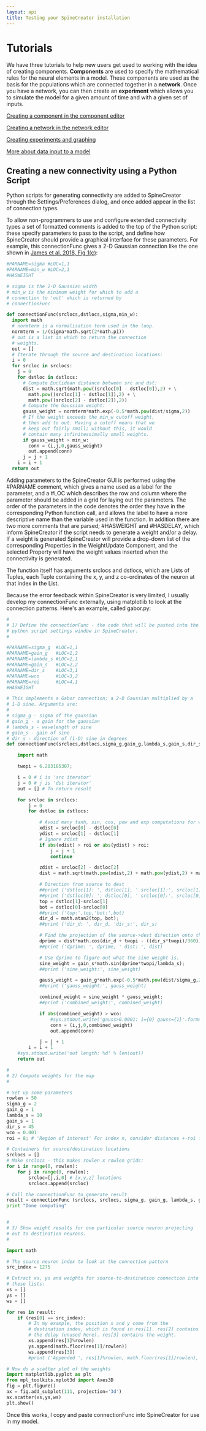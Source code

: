 ```yaml
---
layout: api
title: Testing your SpineCreator installation
---
```


# Tutorials

We have three tutorials to help new users get used to working with the
idea of creating components. **Components** are used to specify the
mathematical rules for the neural elements in a model. These
components are used as the basis for the populations which are
connected together in a **network**. Once you have a network, you can
then create an **experiment** which allows you to simulate the model
for a given amount of time and with a given set of inputs.

[Creating a component in the component editor](/spinecreator/createcomponent)

[Creating a network in the network editor](/spinecreator/createnetwork)

[Creating experiments and graphing](/spinecreator/createexpt)

[More about data input to a model](/spinecreator/datainput)

## Creating a new connectivity using a Python Script

Python scripts for generating connectivity are added to SpineCreator
through the Settings/Preferences dialog, and once added appear in the
list of connection types.

To allow non-programmers to use and configure extended connectivity
types a set of formatted comments is added to the top of the Python
script: these specify parameters to pass to the script, and define how
SpineCreator should provide a graphical interface for these
parameters. For example, this connectionFunc gives a 2-D Gaussian
connection like the one shown in
[James et al. 2018, Fig 1(c)](https://www.frontiersin.org/articles/10.3389/fnins.2018.00039/full):

```python
#PARNAME=sigma #LOC=1,1
#PARNAME=min_w #LOC=2,1
#HASWEIGHT

# sigma is the 2-D Gaussian width
# min_w is the minimum weight for which to add a
# connection to 'out' which is returned by
# connectionFunc

def connectionFunc(srclocs,dstlocs,sigma,min_w):
  import math
  # normterm is a normalisation term used in the loop.
  normterm = 1/(sigma*math.sqrt(2*math.pi))
  # out is a list in which to return the connection
  # weights.
  out = []
  # Iterate through the source and destination locations:
  i = 0
  for srcloc in srclocs:
    j = 0
    for dstloc in dstlocs:
      # Compute Euclidean distance between src and dst:
      dist = math.sqrt(math.pow((srcloc[0] - dstloc[0]),2) + \
        math.pow((srcloc[1] - dstloc[1]),2) + \
        math.pow((srcloc[2] - dstloc[2]),2))
      # Compute the Gaussian weight:
      gauss_weight = normterm*math.exp(-0.5*math.pow(dist/sigma,2))
      # If the weight exceeds the min_w cutoff weight,
      # then add to out. Having a cutoff means that we
      # keep out fairly small; without this, it would
      # contain many infinitessimally small weights.
      if gauss_weight > min_w:
        conn = (i,j,0,gauss_weight)
        out.append(conn)
      j = j + 1
    i = i + 1
  return out
```

Adding parameters to the SpineCreator GUI is performed using the
\#PARNAME comment, which gives a name used as a label for the
parameter, and a \#LOC which describes the row and column where the
parameter should be added in a grid for laying out the parameters. The
order of the parameters in the code denotes the order they have in the
corresponding Python function call, and allows the label to have a
more descriptive name than the variable used in the function. In
addition there are two more comments that are parsed; \#HASWEIGHT and
\#HASDELAY, which inform SpineCreator if the script needs to generate a
weight and/or a delay. If a weight is generated SpineCreator will
provide a drop-down list of the corresponding Properties in the
WeightUpdate Component, and the selected Property will have the weight
values inserted when the connectivity is generated.

The function itself has arguments srclocs and dstlocs, which are Lists
of Tuples, each Tuple containing the x, y, and z co-ordinates of the
neuron at that index in the List.

Because the error feedback within SpineCreator is very limited, I
usually develop my connectionFunc externally, using matplotlib to look
at the connection patterns. Here's an example, called gabor.py:

```python
#
# 1) Define the connectionFunc - the code that will be pasted into the
# python script settings window in SpineCreator.
#

#PARNAME=sigma_g  #LOC=1,1
#PARNAME=gain_g   #LOC=1,2
#PARNAME=lambda_s #LOC=2,1
#PARNAME=gain_s   #LOC=2,2
#PARNAME=dir_s    #LOC=3,1
#PARNAME=wco      #LOC=3,2
#PARNAME=roi      #LOC=4,1
#HASWEIGHT

# This implements a Gabor connection; a 2-D Gaussian multiplied by a
# 1-D sine. Arguments are:
#
# sigma_g - sigma of the gaussian
# gain_g - a gain for the gaussian
# lambda_s - wavelength of sine
# gain_s - gain of sine
# dir_s - direction of (1-D) sine in degrees
def connectionFunc(srclocs,dstlocs,sigma_g,gain_g,lambda_s,gain_s,dir_s,wco,roi):

    import math

    twopi = 6.283185307;

    i = 0 # i is 'src iterator'
    j = 0 # j is 'dst iterator'
    out = [] # To return result

    for srcloc in srclocs:
        j = 0
        for dstloc in dstlocs:

            # Avoid many tanh, sin, cos, pow and exp computations for well-separated neurons:
            xdist = srcloc[0] - dstloc[0]
            ydist = srcloc[1] - dstloc[1]
            # Ignore zdist
            if abs(xdist) > roi or abs(ydist) > roi:
                j = j + 1
                continue

            zdist = srcloc[2] - dstloc[2]
            dist = math.sqrt(math.pow(xdist,2) + math.pow(ydist,2) + math.pow(zdist,2))

            # Direction from source to dest
            ##print ('dstloc[1]: ', dstloc[1], ' srcloc[1]:', srcloc[1])
            ##print ('dstloc[0]: ', dstloc[0], ' srcloc[0]:', srcloc[0])
            top = dstloc[1]-srcloc[1]
            bot = dstloc[0]-srcloc[0]
            ##print ('top:',top,'bot:',bot)
            dir_d = math.atan2(top, bot);
            ##print ('dir_d: ', dir_d, 'dir_s:', dir_s)

            # Find the projection of the source->dest direction onto the sine wave direction. Call this distance dprime.
            dprime = dist*math.cos(dir_d + twopi - ((dir_s*twopi)/360));
            ##print ('dprime: ', dprime, ' dist: ', dist)

            # Use dprime to figure out what the sine weight is.
            sine_weight = gain_s*math.sin(dprime*twopi/lambda_s);
            ##print ('sine_weight:', sine_weight)

            gauss_weight = gain_g*math.exp(-0.5*math.pow(dist/sigma_g,2))
            ##print ('gauss_weight:', gauss_weight)

            combined_weight = sine_weight * gauss_weight;
            ##print ('combined_weight:', combined_weight)

            if abs(combined_weight) > wco:
                #sys.stdout.write('gauss>0.0001: i={0} gauss={1}'.format( i, gauss))
                conn = (i,j,0,combined_weight)
                out.append(conn)

            j = j + 1
        i = i + 1
    #sys.stdout.write('out length: %d' % len(out))
    return out

#
# 2) Compute weights for the map
#

# Set up some parameters
rowlen = 50
sigma_g = 2
gain_g = 1
lambda_s = 10
gain_s = 1
dir_s = 45
wco = 0.001
roi = 8; # 'Region of interest' For index n, consider distances +-roi for weights, outside this region, don't add a weight.

# Containers for source/destination locations
srclocs = []
# Make srclocs - this makes rowlen x rowlen grids:
for i in range(0, rowlen):
    for j in range(0, rowlen):
        srcloc=[j,i,0] # [x,y,z] locations
        srclocs.append(srcloc)

# Call the connectionFunc to generate result
result = connectionFunc (srclocs, srclocs, sigma_g, gain_g, lambda_s, gain_s, dir_s, wco, roi)
print "Done computing"


#
# 3) Show weight results for one particular source neuron projecting
# out to destination neurons.
#

import math

# The source neuron index to look at the connection pattern
src_index = 1275

# Extract xs, ys and weights for source-to-destination connection into
# these lists:
xs = []
ys = []
ws = []

for res in result:
    if (res[0] == src_index):
        # In my example, the position x and y come from the
        # destination index, which is found in res[1]. res[2] contains
        # the delay (unused here). res[3] contains the weight.
        xs.append(res[1]%rowlen)
        ys.append(math.floor(res[1]/rowlen))
        ws.append(res[3])
        #print ('Appended ', res[1]%rowlen, math.floor(res[1]/rowlen), res[3])

# Now do a scatter plot of the weights
import matplotlib.pyplot as plt
from mpl_toolkits.mplot3d import Axes3D
fig = plt.figure()
ax = fig.add_subplot(111, projection='3d')
ax.scatter(xs,ys,ws)
plt.show()
```
Once this works, I copy and paste connectionFunc into SpineCreator for
use in my model.

